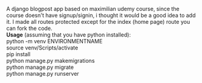 
A django blogpost app based on maximilian udemy course, since the course doesn't have signup/signin, i thought it would be a good idea to add it.
I made all routes protected except for the index (home page) route
you can fork the code.
<br />
<b>Usage</b> (assuming that you have python installed):<br />
python -m venv ENVIRONMENTNAME<br />
source venv/Scripts/activate<br />
pip install<br />
python manage.py makemigrations <br />
python manage.py migrate <br />
python manage.py runserver<br />
